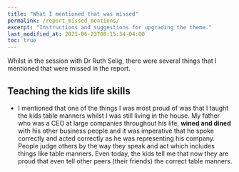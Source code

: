 ```yaml
---
title: "What I mentioned that was missed"
permalink: /report_missed_mentions/
excerpt: "Instructions and suggestions for upgrading the theme."
last_modified_at: 2021-06-23T08:15:34-04:00
toc: true
---
```

Whilst in the session with Dr Ruth Selig, there were several things that I mentioned that were missed in the report.

## Teaching the kids life skills

- I mentioned that one of the things I was most proud of was that I taught the kids table manners whilst I was still living in the house. My father who was a CEO at large companies throughout his life, **wined and dined** with his other business people and it was imperative that he spoke correctly and acted correctly as he was representing his company. People judge others by the way they speak and act which includes things like table manners. Even today, the kids tell me that now they are proud that even tell other peers (their friends) the correct table manners.

